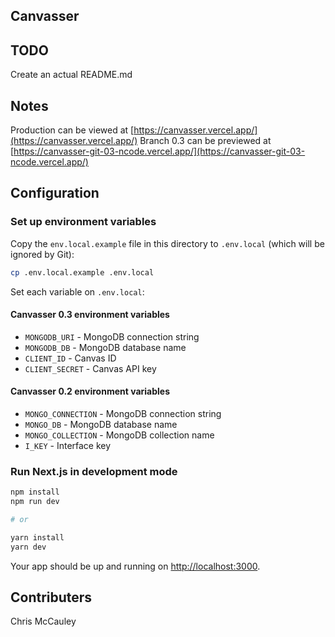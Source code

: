 ## Canvasser

## TODO
Create an actual README.md

## Notes
Production can be viewed at [https://canvasser.vercel.app/](https://canvasser.vercel.app/)
Branch 0.3 can be previewed at [https://canvasser-git-03-ncode.vercel.app/](https://canvasser-git-03-ncode.vercel.app/)

## Configuration

### Set up environment variables

Copy the `env.local.example` file in this directory to `.env.local` (which will be ignored by Git):

```bash
cp .env.local.example .env.local
```

Set each variable on `.env.local`:

#### Canvasser 0.3 environment variables

- `MONGODB_URI` - MongoDB connection string
- `MONGODB_DB` - MongoDB database name
- `CLIENT_ID` - Canvas ID
- `CLIENT_SECRET` - Canvas API key

#### Canvasser 0.2 environment variables

- `MONGO_CONNECTION` - MongoDB connection string
- `MONGO_DB` - MongoDB database name
- `MONGO_COLLECTION` - MongoDB collection name
- `I_KEY` - Interface key

### Run Next.js in development mode

```bash
npm install
npm run dev

# or

yarn install
yarn dev
```

Your app should be up and running on [http://localhost:3000](http://localhost:3000).

## Contributers

Chris McCauley